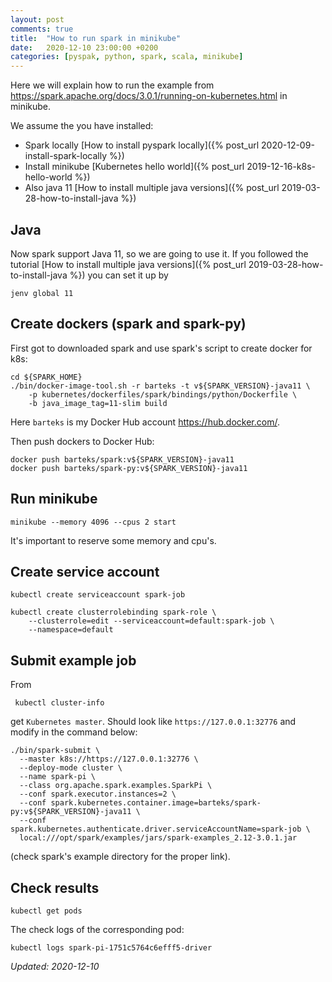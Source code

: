 ```yaml
---
layout: post
comments: true
title:  "How to run spark in minikube"
date:   2020-12-10 23:00:00 +0200
categories: [pyspak, python, spark, scala, minikube]
---
```


Here we will explain how to run the example from <https://spark.apache.org/docs/3.0.1/running-on-kubernetes.html>
in minikube.

We assume the you have installed:
* Spark locally [How to install pyspark locally]({% post_url 2020-12-09-install-spark-locally %})
* Install minikube [Kubernetes hello world]({% post_url 2019-12-16-k8s-hello-world %})
* Also java 11 [How to install multiple java versions]({% post_url 2019-03-28-how-to-install-java %})


## Java

Now spark support Java 11, so we are going to use it. If you followed the tutorial 
[How to install multiple java versions]({% post_url 2019-03-28-how-to-install-java %})
you can set it up by

``` shell
jenv global 11
```

## Create dockers (spark and spark-py)

First got to downloaded spark and use spark's script to create docker for k8s:

``` shell
cd ${SPARK_HOME} 
./bin/docker-image-tool.sh -r barteks -t v${SPARK_VERSION}-java11 \
    -p kubernetes/dockerfiles/spark/bindings/python/Dockerfile \
    -b java_image_tag=11-slim build
```
Here `barteks` is my Docker Hub account <https://hub.docker.com/>. 

Then push dockers to Docker Hub:

``` shell
docker push barteks/spark:v${SPARK_VERSION}-java11
docker push barteks/spark-py:v${SPARK_VERSION}-java11
```

## Run minikube

``` shell
minikube --memory 4096 --cpus 2 start
```

It's important to reserve some memory and cpu's. 

## Create service account

``` shell
kubectl create serviceaccount spark-job
```

``` shell
kubectl create clusterrolebinding spark-role \
    --clusterrole=edit --serviceaccount=default:spark-job \
    --namespace=default
```

## Submit example job

From

``` shell
 kubectl cluster-info
```

get `Kubernetes master`. Should look like `https://127.0.0.1:32776` and modify in the command below:

``` shell
./bin/spark-submit \
  --master k8s://https://127.0.0.1:32776 \
  --deploy-mode cluster \
  --name spark-pi \
  --class org.apache.spark.examples.SparkPi \
  --conf spark.executor.instances=2 \
  --conf spark.kubernetes.container.image=barteks/spark-py:v${SPARK_VERSION}-java11 \
  --conf spark.kubernetes.authenticate.driver.serviceAccountName=spark-job \
  local:///opt/spark/examples/jars/spark-examples_2.12-3.0.1.jar
```

(check spark's example directory for the proper link).

## Check results

``` shell
kubectl get pods
```

The check logs of the corresponding pod:

``` shell
kubectl logs spark-pi-1751c5764c6efff5-driver
```

_Updated: 2020-12-10_
